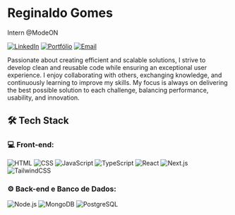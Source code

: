 # Reginaldo Gomes

Intern @ModeON

[![LinkedIn](https://img.shields.io/badge/-Reginaldo%20Gomes-2D2D2D?style=flat&logo=linkedin&logoColor=0A66C2)](https://www.linkedin.com/in/reggidev)
[![Portfólio](https://img.shields.io/badge/-Portfólio-2D2D2D?style=flat&)](https://reggidev.vercel.app)
[![Email](https://img.shields.io/badge/-reggidev@gmail.com-2D2D2D?style=flat&logo=gmail&logoColor=D14836)](mailto:reggidev@gmail.com)

Passionate about creating efficient and scalable solutions, I strive to develop clean and reusable code while ensuring an exceptional user experience. I enjoy collaborating with others, exchanging knowledge, and continuously learning to improve my skills. My focus is always on delivering the best possible solution to each challenge, balancing performance, usability, and innovation.

## 🛠 Tech Stack  

### 💻 Front-end:  
![HTML](https://img.shields.io/badge/-HTML-2D2D2D?style=flat&logo=html5&logoColor=D25A36) 
![CSS](https://img.shields.io/badge/-CSS-2D2D2D?style=flat&logo=css3&logoColor=3571B1) 
![JavaScript](https://img.shields.io/badge/-JavaScript-2D2D2D?style=flat&logo=javascript&logoColor=F7DF1E) 
![TypeScript](https://img.shields.io/badge/-TypeScript-2D2D2D?style=flat&logo=typescript&logoColor=3178C6) 
![React](https://img.shields.io/badge/-React-2D2D2D?style=flat&logo=react&logoColor=61DAFB) 
![Next.js](https://img.shields.io/badge/-Next.js-2D2D2D?style=flat&logo=next.js&logoColor=white) 
![TailwindCSS](https://img.shields.io/badge/-TailwindCSS-2D2D2D?style=flat&logo=tailwind-css&logoColor=38B2AC)  

### ⚙️ Back-end e Banco de Dados:  
![Node.js](https://img.shields.io/badge/-Node.js-2D2D2D?style=flat&logo=node.js&logoColor=339933) 
![MongoDB](https://img.shields.io/badge/-MongoDB-2D2D2D?style=flat&logo=mongodb&logoColor=47A248) 
![PostgreSQL](https://img.shields.io/badge/-PostgreSQL-2D2D2D?style=flat&logo=postgresql&logoColor=336791) 

